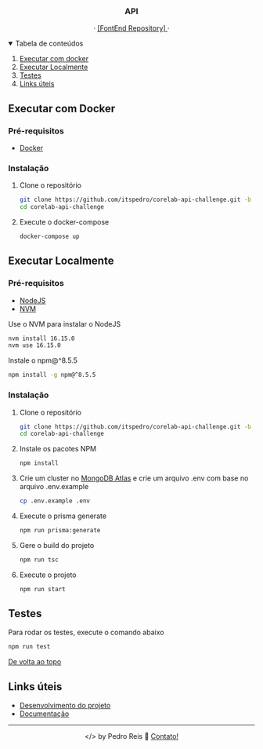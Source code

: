 <a name="readme-top"></a>
<br />
<div align="center">
  <h3 align="center">API</h3>
  <p align="center">
    ·
    <a href="https://github.com/itspedro/corelab-web-challenge/tree/dev">
      [FontEnd Repository]
    </a>
    ·
  </p>
</div>


<details open="open">
  <summary>Tabela de conteúdos</summary>
  <ol>
    <li>
      <a href="#executar-com-docker">Executar com docker</a>
    </li>
    <li>
      <a href="#executar-localmente">Executar Localmente</a>
    </li>
    <li><a href="#testes">Testes</a></li>
    <li><a href="#links-úteis">Links úteis</a></li>
  </ol>
</details>

## Executar com Docker

### Pré-requisitos

* [Docker](https://www.docker.com/)

### Instalação

1. Clone o repositório
    ```sh
    git clone https://github.com/itspedro/corelab-api-challenge.git -b dev
    cd corelab-api-challenge
    ```
2. Execute o docker-compose
    ```sh
    docker-compose up
    ```

## Executar Localmente

### Pré-requisitos

* [NodeJS](https://nodejs.org/en/)
* [NVM](https://github.com/nvm-sh/nvm)

Use o NVM para instalar o NodeJS

```sh
nvm install 16.15.0
nvm use 16.15.0
```

Instale o npm@^8.5.5

```sh
npm install -g npm@^8.5.5
```

### Instalação

1. Clone o repositório
   ```sh
   git clone https://github.com/itspedro/corelab-api-challenge.git -b dev
   cd corelab-api-challenge
    ```
2. Instale os pacotes NPM
    ```sh
    npm install
    ```
3. Crie um cluster no [MongoDB Atlas](https://www.mongodb.com/docs/guides/atlas/cluster/) e crie um arquivo .env com base no arquivo .env.example
    ```sh
    cp .env.example .env
    ```
4. Execute o prisma generate
    ```sh
    npm run prisma:generate
    ```
5. Gere o build do projeto
    ```sh
    npm run tsc
    ```
6. Execute o projeto
    ```sh
    npm run start
    ```

## Testes

Para rodar os testes, execute o comando abaixo

```sh
npm run test
```

[De volta ao topo](#readme-top)

## Links úteis

* [Desenvolvimento do projeto](./PULL_REQUEST.md)
* [Documentação](./docs/routes.md)


---

<p align="center">
 &lt;/&gt; by Pedro Reis 👋 <a href="https://preis.tech/contato/">Contato!</a>
</p>

